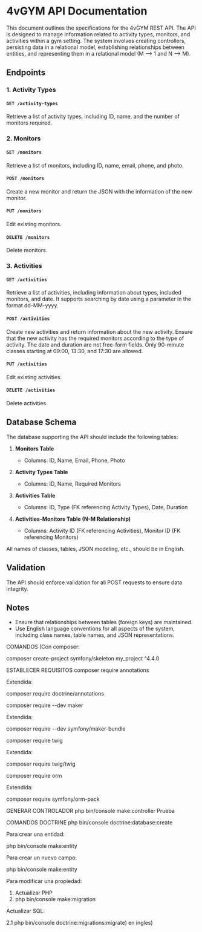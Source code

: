 # 4vGYM API Documentation

This document outlines the specifications for the 4vGYM REST API. The API is designed to manage information related to activity types, monitors, and activities within a gym setting. The system involves creating controllers, persisting data in a relational model, establishing relationships between entities, and representing them in a relational model (M --> 1 and N --> M).

## Endpoints

### 1. Activity Types

#### `GET /activity-types`
Retrieve a list of activity types, including ID, name, and the number of monitors required.

### 2. Monitors

#### `GET /monitors`
Retrieve a list of monitors, including ID, name, email, phone, and photo.

#### `POST /monitors`
Create a new monitor and return the JSON with the information of the new monitor.

#### `PUT /monitors`
Edit existing monitors.

#### `DELETE /monitors`
Delete monitors.

### 3. Activities

#### `GET /activities`
Retrieve a list of activities, including information about types, included monitors, and date. It supports searching by date using a parameter in the format dd-MM-yyyy.

#### `POST /activities`
Create new activities and return information about the new activity. Ensure that the new activity has the required monitors according to the type of activity. The date and duration are not free-form fields. Only 90-minute classes starting at 09:00, 13:30, and 17:30 are allowed.

#### `PUT /activities`
Edit existing activities.

#### `DELETE /activities`
Delete activities.

## Database Schema

The database supporting the API should include the following tables:

1. **Monitors Table**
   - Columns: ID, Name, Email, Phone, Photo

2. **Activity Types Table**
   - Columns: ID, Name, Required Monitors

3. **Activities Table**
   - Columns: ID, Type (FK referencing Activity Types), Date, Duration

4. **Activities-Monitors Table (N-M Relationship)**
   - Columns: Activity ID (FK referencing Activities), Monitor ID (FK referencing Monitors)

All names of classes, tables, JSON modeling, etc., should be in English.

## Validation

The API should enforce validation for all POST requests to ensure data integrity.

## Notes

- Ensure that relationships between tables (foreign keys) are maintained.
- Use English language conventions for all aspects of the system, including class names, table names, and JSON representations.


COMANDOS
(Con composer:

composer create-project symfony/skeleton my_project ^4.4.0

ESTABLECER REQUISITOS
composer require annotations

Extendida:

composer require doctrine/annotations

composer require --dev maker

Extendida:

composer require --dev symfony/maker-bundle

composer require twig

Extendida:

composer require twig/twig

composer require orm

Extendida:

composer require symfony/orm-pack

GENERAR CONTROLADOR
php bin/console make:controller Prueba

COMANDOS DOCTRINE
php bin/console doctrine:database:create

Para crear una entidad:

php bin/console make:entity

Para crear un nuevo campo:

php bin/console make:entity

Para modificar una propiedad:

1. Actualizar PHP
2. php bin/console make:migration

Actualizar SQL:

2.1 php bin/console doctrine:migrations:migrate) en ingles)
